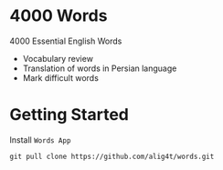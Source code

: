 
# 4000 Words

4000 Essential English Words



- Vocabulary review
- Translation of words in Persian language
- Mark difficult words

# Getting Started

Install `Words App`

```
git pull clone https://github.com/alig4t/words.git
```


